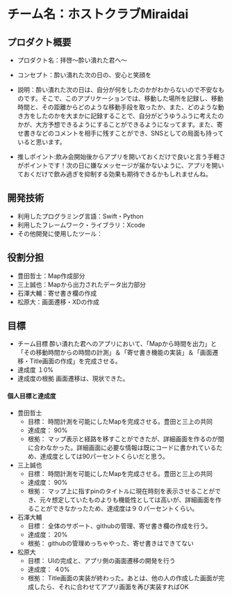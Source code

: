 # チーム名：ホストクラブMiraidai

## プロダクト概要
- プロダクト名：拝啓〜酔い潰れた君へ〜

- コンセプト：酔い潰れた次の日の、安心と笑顔を

- 説明：酔い潰れた次の日は、自分が何をしたのかがわからないので不安なものです。そこで、このアプリケーションでは、移動した場所を記録し、移動時間と、その距離からどのような移動手段を取ったか、また、どのような動き方をしたのかを大まかに記録することで、自分がどうゆうふうに考えたのかが、大方予想できるようにすることができるようになってます。また、寄せ書きなどのコメントを相手に残すことができ、SNSとしての局面も持っていると思います。

- 推しポイント:飲み会開始後からアプリを開いておくだけで良いと言う手軽さがポイントです！次の日に嫌なメッセージが届かないように、アプリを開いておくだけで飲み過ぎを抑制する効果も期待できるかもしれませんね。

## 開発技術
- 利用したプログラミング言語：Swift・Python
- 利用したフレームワーク・ライブラリ：Xcode
- その他開発に使用したツール：

## 役割分担
- 豊田哲士：Map作成部分
- 三上誠也：Mapから出力されたデータ出力部分
- 石澤大輔：寄せ書き欄の作成
- 松原大：画面遷移・XDの作成

## 目標
- チーム目標
酔い潰れた君へのアプリにおいて、「Mapから時間を出力」と「その移動時間からの時間の計測」＆「寄せ書き機能の実装」＆「画面遷移・Title画面の作成」を完成させる。
- 達成度
１0%
- 達成度の根拠
画面遷移は、現状できた。


#### 個人目標と達成度
- 豊田哲士 
  - 目標： 時間計測を可能にしたMapを完成させる。豊田と三上の共同
  - 達成度： 90%  
  - 根拠： マップ表示と経路を移すことができたが、詳細画面を作るのが間に合わなかった。詳細画面に必要な情報は既にコードに書かれているため、達成度としては90パーセントくらいだと思う。
- 三上誠也
  - 目標： 時間計測を可能にしたMapを完成させる。豊田と三上の共同
  - 達成度： 90%  
  - 根拠： マップ上に指すpinのタイトルに現在時刻を表示させることができ、元々想定していたものよりも機能性としては高いが、詳細画面を作ることができなかったため、達成度は９０パーセントくらい。
- 石澤大輔
  - 目標： 全体のサポート、githubの管理、寄せ書き欄の作成を行う。
  - 達成度： 20%  
  - 根拠： githubの管理めっちゃやった、寄せ書きはできてない
- 松原大
  - 目標： UIの完成と、アプリ側の画面遷移の開発を行う
  - 達成度： ４0%  
  - 根拠： Title画面の実装が終わった。あとは、他の人の作成した画面が完成したら、それに合わせてアプリ画面を再び実装すればOK
